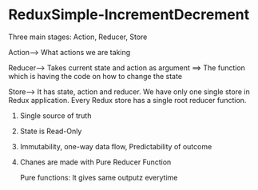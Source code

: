 # ReduxSimple-IncrementDecrement

Three main stages: Action, Reducer, Store

Action--> What actions we are taking

Reducer--> Takes current state and action as argument ==> The function which is having the code on how to change the state

Store--> It has state, action and reducer. We have only one single store in Redux application. Every Redux store has a single root reducer function.

1. Single source of truth
2. State is Read-Only
3. Immutability, one-way data flow, Predictability of outcome
4. Chanes are made with Pure Reducer Function

   Pure functions: It gives same outputz everytime

